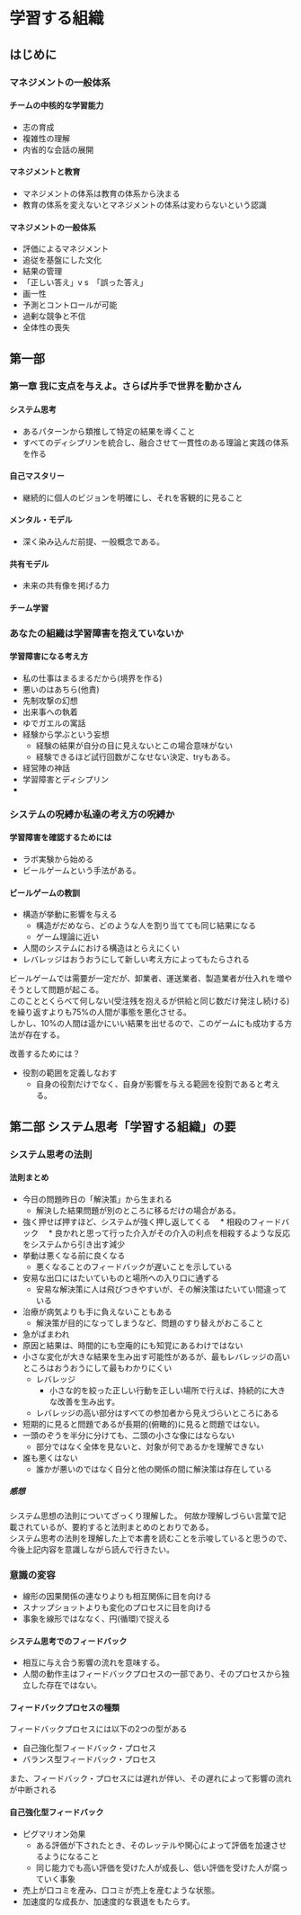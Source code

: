 # 学習する組織

## はじめに

### マネジメントの一般体系

#### チームの中核的な学習能力

* 志の育成
* 複雑性の理解
* 内省的な会話の展開

#### マネジメントと教育

* マネジメントの体系は教育の体系から決まる
* 教育の体系を変えないとマネジメントの体系は変わらないという認識

#### マネジメントの一般体系

* 評価によるマネジメント
* 追従を基盤にした文化
* 結果の管理
* 「正しい答え」v s　「誤った答え」
* 画一性
* 予測とコントロールが可能
* 過剰な競争と不信
* 全体性の喪失

## 第一部

### 第一章 我に支点を与えよ。さらば片手で世界を動かさん

#### システム思考

* あるパターンから類推して特定の結果を導くこと
* すべてのディシプリンを統合し、融合させて一貫性のある理論と実践の体系を作る

#### 自己マスタリー

* 継続的に個人のビジョンを明確にし、それを客観的に見ること

#### メンタル・モデル

* 深く染み込んだ前提、一般概念である。

#### 共有モデル

* 未来の共有像を掲げる力

#### チーム学習

### あなたの組織は学習障害を抱えていないか

#### 学習障害になる考え方

* 私の仕事はまるまるだから(境界を作る)
* 悪いのはあちら(他責)
* 先制攻撃の幻想
* 出来事への執着
* ゆでガエルの寓話
* 経験から学ぶという妄想
  * 経験の結果が自分の目に見えないとこの場合意味がない
  * 経験できるほど試行回数がこなせない決定、tryもある。
* 経営陣の神話
* 学習障害とディシプリン
* 

### システムの呪縛か私達の考え方の呪縛か

#### 学習障害を確認するためには

* ラボ実験から始める
* ビールゲームという手法がある。

#### ビールゲームの教訓

* 構造が挙動に影響を与える
  * 構造がだめなら、どのような人を割り当てても同じ結果になる
  * ゲーム理論に近い
* 人間のシステムにおける構造はとらえにくい
* レバレッジはおうおうにして新しい考え方によってもたらされる

ビールゲームでは需要が一定だが、卸業者、運送業者、製造業者が仕入れを増やそうとして問題が起こる。  
このこととくらべて何しない(受注残を抱えるが供給と同じ数だけ発注し続ける)を繰り返すよりも75%の人間が事態を悪化させる。  
しかし、10%の人間は遥かにいい結果を出せるので、このゲームにも成功する方法が存在する。

改善するためには？

* 役割の範囲を定義しなおす
  * 自身の役割だけでなく、自身が影響を与える範囲を役割であると考える。


## 第二部 システム思考「学習する組織」の要


### システム思考の法則

#### 法則まとめ

* 今日の問題昨日の「解決策」から生まれる
  * 解決した結果問題が別のところに移るだけの場合がある。 
* 強く押せば押すほど、システムが強く押し返してくる
　* 相殺のフィードバック
　* 良かれと思って行った介入がその介入の利点を相殺するような反応をシステムから引き出す減少 
* 挙動は悪くなる前に良くなる
  * 悪くなることのフィードバックが遅いことを示している
* 安易な出口にはたいていものと場所への入り口に通ずる
  * 安易な解決策に人は飛びつきやすいが、その解決策はたいてい間違っている
* 治療が病気よりも手に負えないこともある
  * 解決策が目的になってしまうなど、問題のすり替えがおこること
* 急がばまわれ
* 原因と結果は、時間的にも空庵的にも知覚にあるわけではない
* 小さな変化が大きな結果を生み出す可能性があるが、最もレバレッジの高いところはおうおうにして最もわかりにくい
  * レバレッジ
    * 小さな的を絞った正しい行動を正しい場所で行えば、持続的に大きな改善を生み出す。
  * レバレッジの高い部分はすべての参加者から見えづらいところにある
* 短期的に見ると問題であるが長期的(俯瞰的)に見ると問題ではない。
* 一頭のぞうを半分に分けても、二頭の小さな像にはならない
  * 部分ではなく全体を見ないと、対象が何であるかを理解できない
* 誰も悪くはない
  * 誰かが悪いのではなく自分と他の関係の間に解決策は存在している

##### 感想

システム思想の法則についてざっくり理解した。
何故か理解しづらい言葉で記載されているが、要約すると法則まとめのとおりである。  
システム思考の法則を理解した上で本書を読むことを示唆していると思うので、今後上記内容を意識しながら読んで行きたい。

### 意識の変容

* 線形の因果関係の連なりよりも相互関係に目を向ける
* スナップショットよりも変化のプロセスに目を向ける
* 事象を線形ではななく、円(循環)で捉える

#### システム思考でのフィードバック

* 相互に与え合う影響の流れを意味する。
* 人間の動作主はフィードバックプロセスの一部であり、そのプロセスから独立した存在ではない。

#### フィードバックプロセスの種類

フィードバックプロセスには以下の2つの型がある

* 自己強化型フィードバック・プロセス
* バランス型フィードバック・プロセス

また、フィードバック・プロセスには遅れが伴い、その遅れによって影響の流れが中断される

#### 自己強化型フィードバック

* ピグマリオン効果
  * ある評価が下されたとき、そのレッテルや関心によって評価を加速させるようになること
  * 同じ能力でも高い評価を受けた人が成長し、低い評価を受けた人が腐っていく事象
* 売上が口コミを産み、口コミが売上を産むような状態。
* 加速度的な成長か、加速度的な衰退をもたらす。
